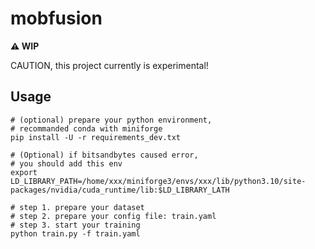 # mobfusion

**⚠️ WIP**

CAUTION, this project currently is experimental!

## Usage

```shell
# (optional) prepare your python environment,
# recommanded conda with miniforge
pip install -U -r requirements_dev.txt

# (Optional) if bitsandbytes caused error,
# you should add this env
export LD_LIBRARY_PATH=/home/xxx/miniforge3/envs/xxx/lib/python3.10/site-packages/nvidia/cuda_runtime/lib:$LD_LIBRARY_LATH

# step 1. prepare your dataset
# step 2. prepare your config file: train.yaml
# step 3. start your training
python train.py -f train.yaml
```
